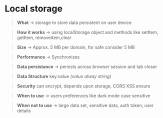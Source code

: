 # Local storage

> **What** -> storage to store data persistent on user device

> **How it works** -> using localStorage object and methods like setItem, getItem, removeItem,clear

> **Size** -> Approx. 5 MB per domain, for safe consider 5 MB

> **Performance** -> Synchronizes

> **Data persistance** -> persists across browser session and tab closer

> **Data Structure** key:value _(value alway string)_

> **Security** can encrypt, depends upon storage, CORS XSS ensure

> **When to use** -> users preferences like dark mode case sensitive

> **When not to use** -> large data set, sensitive data, auth token, user details
